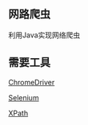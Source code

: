 ## 网路爬虫
利用Java实现网络爬虫

## 需要工具
[ChromeDriver](https://sites.google.com/a/chromium.org/chromedriver/)

[Selenium](https://docs.seleniumhq.org/)  

[XPath](http://www.w3school.com.cn/xpath/index.asp)
